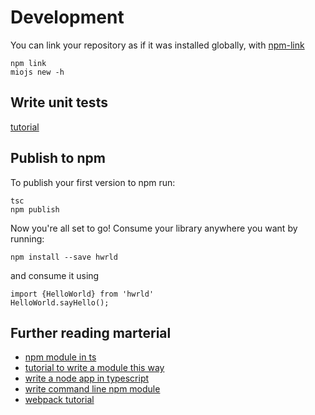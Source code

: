 # Development

You can link your repository as if it was installed globally, with [npm-link](https://docs.npmjs.com/cli/link)

    npm link
    miojs new -h

## Write unit tests

[tutorial](http://how-to-write-a-typescript-library.com/unit-testing)

## Publish to npm

To publish your first version to npm run:

    tsc
    npm publish

Now you're all set to go! Consume your library anywhere you want by running:

    npm install --save hwrld

and consume it using

    import {HelloWorld} from 'hwrld'
    HelloWorld.sayHello();

## Further reading marterial

* [npm module in ts](https://codeburst.io/https-chidume-nnamdi-com-npm-module-in-typescript-12b3b22f0724)
* [tutorial to write a module this way](https://www.tsmean.com/articles/how-to-write-a-typescript-library/)
* [write a node app in typescript](https://blog.risingstack.com/building-a-node-js-app-with-typescript-tutorial/)
* [write command line npm module](https://developer.atlassian.com/blog/2015/11/scripting-with-node/)
* [webpack tutorial](http://marcobotto.com/compiling-and-bundling-typescript-libraries-with-webpack/)